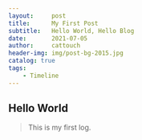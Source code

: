 ```yaml
---
layout:     post                   
title:      My First Post 
subtitle:   Hello World, Hello Blog 
date:       2021-07-05              
author:     cattouch                    
header-img: img/post-bg-2015.jpg    
catalog: true                      
tags:                            
    - Timeline
---
```


## Hello World
> This is my first log.
